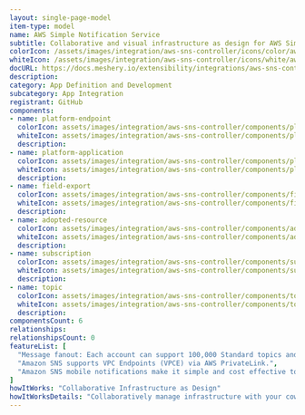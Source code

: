 ```yaml
---
layout: single-page-model
item-type: model
name: AWS Simple Notification Service
subtitle: Collaborative and visual infrastructure as design for AWS Simple Notification Service
colorIcon: /assets/images/integration/aws-sns-controller/icons/color/aws-sns-controller-color.svg
whiteIcon: /assets/images/integration/aws-sns-controller/icons/white/aws-sns-controller-white.svg
docURL: https://docs.meshery.io/extensibility/integrations/aws-sns-controller
description: 
category: App Definition and Development
subcategory: App Integration
registrant: GitHub
components: 
- name: platform-endpoint
  colorIcon: assets/images/integration/aws-sns-controller/components/platform-endpoint/icons/color/platform-endpoint-color.svg
  whiteIcon: assets/images/integration/aws-sns-controller/components/platform-endpoint/icons/white/platform-endpoint-white.svg
  description: 
- name: platform-application
  colorIcon: assets/images/integration/aws-sns-controller/components/platform-application/icons/color/platform-application-color.svg
  whiteIcon: assets/images/integration/aws-sns-controller/components/platform-application/icons/white/platform-application-white.svg
  description: 
- name: field-export
  colorIcon: assets/images/integration/aws-sns-controller/components/field-export/icons/color/field-export-color.svg
  whiteIcon: assets/images/integration/aws-sns-controller/components/field-export/icons/white/field-export-white.svg
  description: 
- name: adopted-resource
  colorIcon: assets/images/integration/aws-sns-controller/components/adopted-resource/icons/color/adopted-resource-color.svg
  whiteIcon: assets/images/integration/aws-sns-controller/components/adopted-resource/icons/white/adopted-resource-white.svg
  description: 
- name: subscription
  colorIcon: assets/images/integration/aws-sns-controller/components/subscription/icons/color/subscription-color.svg
  whiteIcon: assets/images/integration/aws-sns-controller/components/subscription/icons/white/subscription-white.svg
  description: 
- name: topic
  colorIcon: assets/images/integration/aws-sns-controller/components/topic/icons/color/topic-color.svg
  whiteIcon: assets/images/integration/aws-sns-controller/components/topic/icons/white/topic-white.svg
  description: 
componentsCount: 6
relationships: 
relationshipsCount: 0
featureList: [
  "Message fanout: Each account can support 100,000 Standard topics and each topic supports up to 12.5M subscriptions.",
  "Amazon SNS supports VPC Endpoints (VPCE) via AWS PrivateLink.",
  "Amazon SNS mobile notifications make it simple and cost effective to fan out mobile push notifications to iOS, Android, Fire, Windows, and Baidu devices."
]
howItWorks: "Collaborative Infrastructure as Design"
howItWorksDetails: "Collaboratively manage infrastructure with your coworkers synchronously sharing the same designs."
---
```

